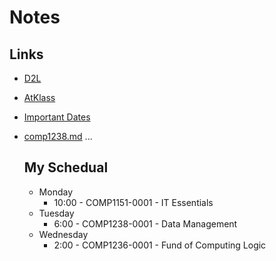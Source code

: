 # Notes
## Links
- [D2L](https://learn.georgebrown.ca)
- [AtKlass](https://app.atklass.com)
- [Important Dates](https://www.georgebrown.ca/current-students/important-dates?term=27246&category=131)
- [comp1238.md](comp1238.md)
...

  ## My Schedual

  - Monday
     - 10:00 - COMP1151-0001 - IT Essentials
  - Tuesday
     - 6:00 - COMP1238-0001 - Data Management
  - Wednesday
     - 2:00 - COMP1236-0001 - Fund of Computing Logic
